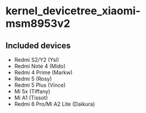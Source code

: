 # kernel_devicetree_xiaomi-msm8953v2

## Included devices

+ Redmi S2/Y2 (Ysl)
+ Redmi Note 4 (Mido)
+ Redmi 4 Prime (Markw)
+ Redmi 5 (Rosy)
+ Redmi 5 Plus (Vince)
+ Mi 5x (Tiffany)
+ Mi A1 (Tissot)
+ Redmi 6 Pro/Mi A2 Lite (Daikura)